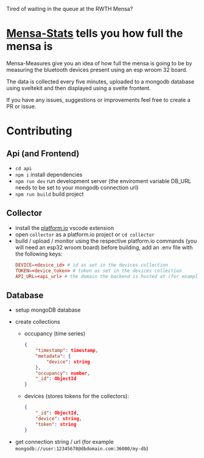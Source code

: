 Tired of waiting in the queue at the RWTH Mensa?

# [Mensa-Stats](https://mensa-stats.joshualung.com) tells you how full the mensa is

Mensa-Measures give you an idea of how full the mensa is going to be by measuring the bluetooth devices present using an esp wroom 32 board.

The data is collected every five minutes, uploaded to a mongodb database using sveltekit and then displayed using a svelte frontent.

If you have any issues, suggestions or improvements feel free to create a PR or issue.

# Contributing

## Api (and Frontend)

-   `cd api`
-   `npm i` install dependencies
-   `npm run dev` run development server (the enviroment variable DB_URL needs to be set to your mongodb connection url)
-   `npm run build` build project

## Collector

-   install the [platform.io](https://marketplace.visualstudio.com/items?itemName=platformio.platformio-ide) vscode extension
-   open `collector` as a platform.io project or `cd collector`
-   build / upload / monitor using the respective platform.io commands (you will need an esp32 wroom board)
    before building, add an .env file with the following keys:
    ```toml
    DEVICE=<device_id> # id as set in the devices collection
    TOKEN=<device_token> # token as set in the devices collection
    API_URL=<api_url> # the domain the backend is hosted at (for example: https://mensa-stats-backend.com)
    ```

## Database

-   setup mongoDB database
-   create collections

    -   occupancy (time series)

        ```json
        {
            "timestamp": timestamp,
            "metadata": {
                "device": string
            },
            "occupancy": number,
            "_id": ObjectId
        }
        ```

    -   devices (stores tokens for the collectors):
        ```json
        {
            "_id": ObjectId,
            "device": string,
            "token": string
        }
        ```

-   get connection string / url (for example `mongodb://user:12345678@dbdomain.com:36000/my-db`)
